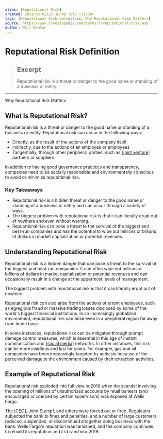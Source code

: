 ```yaml
---
alias: [Reputational Risk]
created: 2021-03-02T23:16:49 (UTC +11:00)
tags: [Reputational Risk Definition, Why Reputational Risk Matters]
source: https://www.investopedia.com/terms/r/reputational-risk.asp
author: Will Kenton
---
```


# Reputational Risk Definition

> ## Excerpt
> Reputational risk is a threat or danger to the good name or standing of a business or entity.

---

Why Reputational Risk Matters
## What Is Reputational Risk?

Reputational risk is a threat or danger to the good name or standing of a business or entity. Reputational risk can occur in the following ways:

-   Directly, as the result of the actions of the company itself
-   Indirectly, due to the actions of an employee or employees
-   Tangentially, through other peripheral parties, such as [[joint venture]](https://www.investopedia.com/terms/j/jointventure.asp) partners or suppliers

In addition to having good governance practices and transparency, companies need to be socially responsible and environmentally conscious to avoid or minimize reputational risk.

### Key Takeaways

-   Reputational risk is a hidden threat or danger to the good name or standing of a business or entity and can occur through a variety of ways.
-   The biggest problem with reputational risk is that it can literally erupt out of nowhere and even without warning.
-   Reputational risk can pose a threat to the survival of the biggest and best-run companies and has the potential to wipe out millions or billions of dollars in market capitalization or potential revenues.

## Understanding Reputational Risk

Reputational risk is a hidden danger that can pose a threat to the survival of the biggest and best-run companies. It can often wipe out millions or billions of dollars in market capitalization or potential revenues and can occasionally result in a change at the uppermost levels of management.

The biggest problem with reputational risk is that it can literally erupt out of nowhere

 Reputational risk can also arise from the actions of errant employees, such as egregious fraud or massive trading losses disclosed by some of the world's biggest financial institutions. In an increasingly globalized environment, reputational risk can arise even in a peripheral region far away from home base.

In some instances, reputational risk can be mitigated through prompt damage control measures, which is essential in this age of instant communication and [[social media]](https://www.investopedia.com/terms/s/social-media.asp) networks. In other instances, this risk can be more insidious and last for years. For example, gas and oil companies have been increasingly targeted by activists because of the perceived damage to the environment caused by their extraction activities.

## Example of Reputational Risk

Reputational risk exploded into full view in 2016 when the scandal involving the opening of millions of unauthorized accounts by retail bankers (and encouraged or coerced by certain supervisors) was exposed at Wells Fargo.

The [[CEO]](https://www.investopedia.com/ask/answers/difference-between-president-and-ceo/), John Stumpf, and others were forced out or fired. Regulators subjected the bank to fines and penalties, and a number of large customers reduced, suspended, or discontinued altogether doing business with the bank. Wells Fargo's reputation was tarnished, and the company continues to rebuild its reputation and its brand into 2019.
